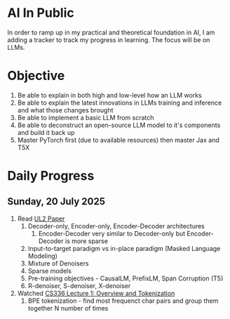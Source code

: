 # AI In Public

In order to ramp up in my practical and theoretical foundation in AI, I am adding a tracker to track my progress in learning. The focus will be on LLMs. 

# Objective
1. Be able to explain in both high and low-level how an LLM works
1. Be able to explain the latest innovations in LLMs training and inference and what those changes brought
1. Be able to implement a basic LLM from scratch
1. Be able to deconstruct an open-source LLM model to it's components and build it back up
1. Master PyTorch first (due to available resources) then master Jax and T5X

# Daily Progress
## Sunday, 20 July 2025
1. Read [UL2 Paper](https://arxiv.org/abs/2205.05131)
   1. Decoder-only, Encoder-only, Encoder-Decoder architectures
      1. Encoder-Decoder very similar to Decoder-only but Encoder-Decoder is more sparse
   2. Input-to-target paradigm vs in-place paradigm (Masked Language Modeling)
   3. Mixture of Denoisers
   4. Sparse models
   5. Pre-training objectives - CausalLM, PrefixLM, Span Corruption (T5)
   6. R-denoiser, S-denoiser, X-denoiser
1. Watched [CS336 Lecture 1: Overview and Tokenization](https://www.youtube.com/watch?v=SQ3fZ1sAqXI&list=PLoROMvodv4rOY23Y0BoGoBGgQ1zmU_MT_&ab_channel=StanfordOnline)
   1. BPE tokenization - find most frequenct char pairs and group them together N number of times
